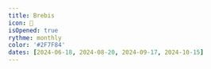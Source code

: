 ```yaml
---
title: Brebis
icon: 🐑
isOpened: true
rythme: monthly
color: '#2F7F84'
dates: [2024-06-18, 2024-08-20, 2024-09-17, 2024-10-15]
---
```

